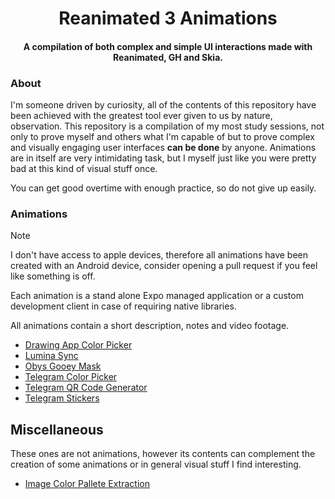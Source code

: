<div>
  <h1 align="center">Reanimated 3 Animations</h1>
</div>

<div>
  <h4 align="center">A compilation of both complex and simple UI interactions made with Reanimated, GH and Skia.</h4>
</div>

### About

I'm someone driven by curiosity, all of the contents of this repository have been achieved with the greatest
tool ever given to us by nature, observation. This repository is a compilation of my most study sessions,
not only to prove myself and others what I'm capable of but to prove complex and visually engaging user interfaces
**can be done** by anyone. Animations are in itself are very intimidating task, but I myself just like you
were pretty bad at this kind of visual stuff once.

You can get good overtime with enough practice, so do not give up easily.

### Animations

> [!Note]
> I don't have access to apple devices, therefore all animations have been created with an Android device,
> consider opening a pull request if you feel like something is off.

Each animation is a stand alone Expo managed application or a custom development client in case of requiring
native libraries.

All animations contain a short description, notes and video footage.

- [Drawing App Color Picker](./Drawing%20App%20Color%20Picker/)
- [Lumina Sync](./Lumina%20Sync/)
- [Obys Gooey Mask](./Obys%20Gooey%20Mask/)
- [Telegram Color Picker](./Telegram%20Color%20Picker/)
- [Telegram QR Code Generator](./Telegram%20QR%20Code%20Generator/)
- [Telegram Stickers](./Telegram%20Stickers)

## Miscellaneous

These ones are not animations, however its contents can complement the creation of some animations or in
general visual stuff I find interesting.

- [Image Color Pallete Extraction](./Miscellaneous/Image%20Color%20Pallete%20Extraction/)
